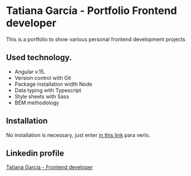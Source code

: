 # Tatiana García - Portfolio Frontend developer

<p>This is a portfolio to show various personal frontend development projects</p>

## Used technology.

- Angular v.15.
- Version control with Git
- Package installation width Node
- Data typing with Typescript
- Style sheets with Sass
- BEM methodology

## Installation
No installation is necessary, just enter [in this link](https://taticode.github.io/tatiana-garcia-frontend/Home) para verlo.

## Linkedin profile
[Tatiana García - Frontend developer](https://www.linkedin.com/in/tatianagarciafrontend/)


